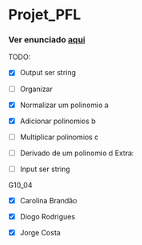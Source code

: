 # Projet_PFL

### Ver enunciado [aqui](https://moodle.up.pt/pluginfile.php/121553/mod_resource/content/1/PFL_TP1_2022-23.pdf) <br/>

TODO:

 - [x] Output ser string
 - [ ] Organizar
 - [x] Normalizar um polinomio a
 - [x] Adicionar polinomios b
 - [ ] Multiplicar polinomios c
 - [ ] Derivado de um polinomio d
 Extra:
 - [ ] Input ser string


G10_04

 - [x] Carolina Brandão
 - [x] Diogo Rodrigues        
 - [x] Jorge Costa


